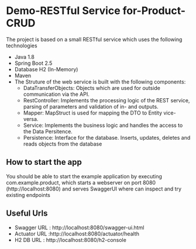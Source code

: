 # Demo-RESTful Service for-Product-CRUD

The project is based on a small RESTful service which uses the following technologies
- Java 1.8
- Spring Boot 2.5
- Database H2 (In-Memory)
- Maven
- The Struture of the web service is built with the following components:
  - DataTransferObjects: Objects which are used for outside communication via the API.
  - RestController: Implements the processing logic of the REST service, parsing of parameters and validation of in- and outputs.
  - Mapper: MapStruct is used for mapping the DTO to Entity vice-versa.
  - Service: Implements the business logic and handles the access to the Data Persitence.
  - Persistence: Interface for the database. Inserts, updates, deletes and reads objects from the database
  
 ## How to start the app
 You should be able to start the example application by executing com.example.product, 
 which starts a webserver on port 8080 (http://localhost:8080) and serves SwaggerUI where can inspect and try existing endpoints
 
 ## Useful Urls
  -  Swagger URL : http://localhost:8080/swagger-ui.html
  -  Actuator URL :http://localhost:8080/actuator/health
  -  H2 DB URL : http://localhost:8080/h2-console
